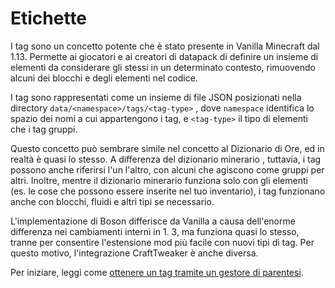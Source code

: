 # Etichette

I tag sono un concetto potente che è stato presente in Vanilla Minecraft dal 1.13. Permette ai giocatori e ai creatori di datapack di definire un insieme di elementi da considerare gli stessi in un determinato contesto, rimuovendo alcuni dei blocchi e degli elementi nel codice.

I tag sono rappresentati come un insieme di file JSON posizionati nella directory `data/<namespace>/tags/<tag-type>` , dove `namespace` identifica lo spazio dei nomi a cui appartengono i tag, e `<tag-type>` il tipo di elementi che i tag gruppi.

Questo concetto può sembrare simile nel concetto al Dizionario di Ore, ed in realtà è quasi lo stesso. A differenza del dizionario minerario , tuttavia, i tag possono anche riferirsi l'un l'altro, con alcuni che agiscono come gruppi per altri. Inoltre, mentre il dizionario minerario funziona solo con gli elementi (es. le cose che possono essere inserite nel tuo inventario), i tag funzionano anche con blocchi, fluidi e altri tipi se necessario.

L'implementazione di Boson differisce da Vanilla a causa dell'enorme differenza nei cambiamenti interni in 1. 3, ma funziona quasi lo stesso, tranne per consentire l'estensione mod più facile con nuovi tipi di tag. Per questo motivo, l'integrazione CraftTweaker è anche diversa.

Per iniziare, leggi come [ottenere un tag tramite un gestore di parentesi](/Mods/Boson/Tags/BracketHandler/).
